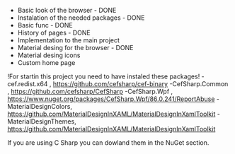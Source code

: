 - Basic look of the browser - DONE
- Instalation of the needed packages - DONE
- Basic func - DONE
- History of pages - DONE
- Implementation to the main project
- Material desing for the browser - DONE
- Material desing icons
- Custom home page

!For startin this project you need to have instaled these packages!
-cef.redist.x64 , https://github.com/cefsharp/cef-binary
-CefSharp.Common , https://github.com/cefsharp/CefSharp
-CefSharp.Wpf , https://www.nuget.org/packages/CefSharp.Wpf/86.0.241/ReportAbuse
-MaterialDesignColors, https://github.com/MaterialDesignInXAML/MaterialDesignInXamlToolkit
-MaterialDesignThemes, https://github.com/MaterialDesignInXAML/MaterialDesignInXamlToolkit

If you are using C Sharp you can dowland them in the NuGet section.
